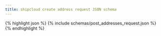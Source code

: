 ```yaml
---
title: shipcloud create address request JSON schema
---
```


{% highlight json %}
{% include schemas/post_addresses_request.json %}
{% endhighlight %}
